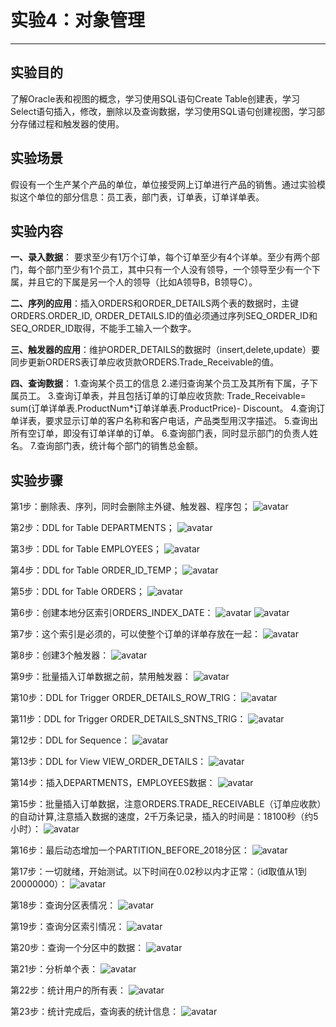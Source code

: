 # 实验4：对象管理 #

----------

## 实验目的 ##
了解Oracle表和视图的概念，学习使用SQL语句Create Table创建表，学习Select语句插入，修改，删除以及查询数据，学习使用SQL语句创建视图，学习部分存储过程和触发器的使用。


## 实验场景 ##
假设有一个生产某个产品的单位，单位接受网上订单进行产品的销售。通过实验模拟这个单位的部分信息：员工表，部门表，订单表，订单详单表。

## 实验内容 ##
**一、录入数据**： 要求至少有1万个订单，每个订单至少有4个详单。至少有两个部门，每个部门至少有1个员工，其中只有一个人没有领导，一个领导至少有一个下属，并且它的下属是另一个人的领导（比如A领导B，B领导C）。

**二、序列的应用**：插入ORDERS和ORDER_DETAILS两个表的数据时，主键ORDERS.ORDER_ID, ORDER_DETAILS.ID的值必须通过序列SEQ_ORDER_ID和SEQ_ORDER_ID取得，不能手工输入一个数字。

**三、触发器的应用**：维护ORDER_DETAILS的数据时（insert,delete,update）要同步更新ORDERS表订单应收货款ORDERS.Trade_Receivable的值。

**四、查询数据**：
1.查询某个员工的信息
2.递归查询某个员工及其所有下属，子下属员工。
3.查询订单表，并且包括订单的订单应收货款: Trade_Receivable= sum(订单详单表.ProductNum*订单详单表.ProductPrice)- Discount。
4.查询订单详表，要求显示订单的客户名称和客户电话，产品类型用汉字描述。
5.查询出所有空订单，即没有订单详单的订单。
6.查询部门表，同时显示部门的负责人姓名。
7.查询部门表，统计每个部门的销售总金额。

## 实验步骤 ##
第1步：删除表、序列，同时会删除主外键、触发器、程序包；
![avatar](./1.jpg)

第2步：DDL for Table DEPARTMENTS；
![avatar](./2.jpg)

第3步：DDL for Table EMPLOYEES；
![avatar](./3.jpg)

第4步：DDL for Table ORDER_ID_TEMP；
![avatar](./4.jpg)

第5步：DDL for Table ORDERS；
![avatar](./5.jpg)

第6步：创建本地分区索引ORDERS_INDEX_DATE：
![avatar](./6.1.jpg)
![avatar](./6.2.jpg)

第7步：这个索引是必须的，可以使整个订单的详单存放在一起：
![avatar](./7.jpg)

第8步：创建3个触发器：
![avatar](./8.jpg)

第9步：批量插入订单数据之前，禁用触发器：
![avatar](./9.jpg)

第10步：DDL for Trigger ORDER_DETAILS_ROW_TRIG：
![avatar](./10.jpg)

第11步：DDL for Trigger ORDER_DETAILS_SNTNS_TRIG：
![avatar](./11.jpg)

第12步：DDL for Sequence：
![avatar](./12.jpg)

第13步：DDL for View VIEW_ORDER_DETAILS：
![avatar](./13.jpg)

第14步：插入DEPARTMENTS，EMPLOYEES数据：
![avatar](./14.jpg)

第15步：批量插入订单数据，注意ORDERS.TRADE_RECEIVABLE（订单应收款）的自动计算,注意插入数据的速度，2千万条记录，插入的时间是：18100秒（约5小时）：
![avatar](./15.jpg)

第16步：最后动态增加一个PARTITION_BEFORE_2018分区：
![avatar](./16.jpg)

第17步：一切就绪，开始测试。以下时间在0.02秒以内才正常：（id取值从1到20000000）：
![avatar](./17.jpg)

第18步：查询分区表情况：
![avatar](./18.jpg)

第19步：查询分区索引情况：
![avatar](./19.jpg)

第20步：查询一个分区中的数据：
![avatar](./20.jpg)

第21步：分析单个表：
![avatar](./21.jpg)

第22步：统计用户的所有表：
![avatar](./22.jpg)

第23步：统计完成后，查询表的统计信息：
![avatar](./23.jpg)
